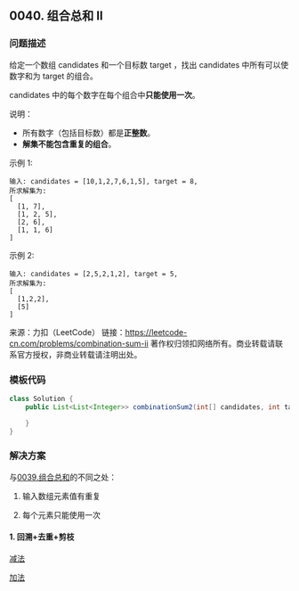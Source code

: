 <script src="https://cdn.bootcss.com/mathjax/2.7.7/MathJax.js?config=TeX-AMS-MML_HTMLorMML"></script>

## 0040. 组合总和 II

### 问题描述

给定一个数组 candidates 和一个目标数 target ，找出 candidates 中所有可以使数字和为 target 的组合。

candidates 中的每个数字在每个组合中**只能使用一次**。

说明：

* 所有数字（包括目标数）都是**正整数**。
* **解集不能包含重复的组合**。 

示例 1:

```
输入: candidates = [10,1,2,7,6,1,5], target = 8,
所求解集为:
[
  [1, 7],
  [1, 2, 5],
  [2, 6],
  [1, 1, 6]
]
```

示例 2:

```
输入: candidates = [2,5,2,1,2], target = 5,
所求解集为:
[
  [1,2,2],
  [5]
]
```

来源：力扣（LeetCode）
链接：https://leetcode-cn.com/problems/combination-sum-ii
著作权归领扣网络所有。商业转载请联系官方授权，非商业转载请注明出处。
### 模板代码

``` java
class Solution {
    public List<List<Integer>> combinationSum2(int[] candidates, int target) {

    }
}
```

### 解决方案

与[0039.组合总和](0039.组合总和.md)的不同之处：

1. 输入数组元素值有重复

2. 每个元素只能使用一次

#### 1. 回溯+去重+剪枝

[减法](qu0040/solu1/Solution.java)

[加法](qu0040/solu2/Solution.java)

